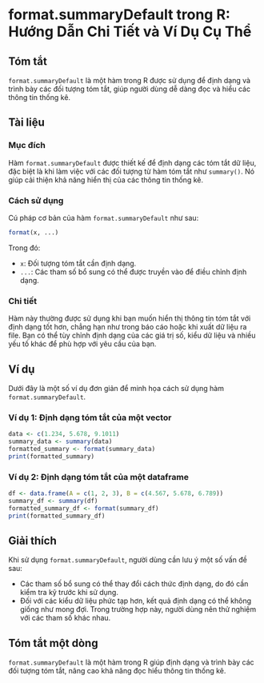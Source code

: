 <!--
Meta Description: # format.summaryDefault trong R: Hướng Dẫn Chi Tiết và Ví Dụ Cụ Thể ## Tóm tắt `format.summaryDefault` là một hàm trong R được sử dụng để định dạng và...
Meta Keywords: định, dạng, các, format, tóm
-->

# format.summaryDefault trong R: Hướng Dẫn Chi Tiết và Ví Dụ Cụ Thể

## Tóm tắt
`format.summaryDefault` là một hàm trong R được sử dụng để định dạng và trình bày các đối tượng tóm tắt, giúp người dùng dễ dàng đọc và hiểu các thông tin thống kê.

## Tài liệu
### Mục đích
Hàm `format.summaryDefault` được thiết kế để định dạng các tóm tắt dữ liệu, đặc biệt là khi làm việc với các đối tượng từ hàm tóm tắt như `summary()`. Nó giúp cải thiện khả năng hiển thị của các thông tin thống kê.

### Cách sử dụng
Cú pháp cơ bản của hàm `format.summaryDefault` như sau:
```R
format(x, ...)
```
Trong đó:
- `x`: Đối tượng tóm tắt cần định dạng.
- `...`: Các tham số bổ sung có thể được truyền vào để điều chỉnh định dạng.

### Chi tiết
Hàm này thường được sử dụng khi bạn muốn hiển thị thông tin tóm tắt với định dạng tốt hơn, chẳng hạn như trong báo cáo hoặc khi xuất dữ liệu ra file. Bạn có thể tùy chỉnh định dạng của các giá trị số, kiểu dữ liệu và nhiều yếu tố khác để phù hợp với yêu cầu của bạn.

## Ví dụ
Dưới đây là một số ví dụ đơn giản để minh họa cách sử dụng hàm `format.summaryDefault`.

### Ví dụ 1: Định dạng tóm tắt của một vector
```R
data <- c(1.234, 5.678, 9.1011)
summary_data <- summary(data)
formatted_summary <- format(summary_data)
print(formatted_summary)
```

### Ví dụ 2: Định dạng tóm tắt của một dataframe
```R
df <- data.frame(A = c(1, 2, 3), B = c(4.567, 5.678, 6.789))
summary_df <- summary(df)
formatted_summary_df <- format(summary_df)
print(formatted_summary_df)
```

## Giải thích
Khi sử dụng `format.summaryDefault`, người dùng cần lưu ý một số vấn đề sau:
- Các tham số bổ sung có thể thay đổi cách thức định dạng, do đó cần kiểm tra kỹ trước khi sử dụng.
- Đối với các kiểu dữ liệu phức tạp hơn, kết quả định dạng có thể không giống như mong đợi. Trong trường hợp này, người dùng nên thử nghiệm với các tham số khác nhau.

## Tóm tắt một dòng
`format.summaryDefault` là một hàm trong R giúp định dạng và trình bày các đối tượng tóm tắt, nâng cao khả năng đọc hiểu thông tin thống kê.